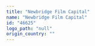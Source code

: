 ```yaml
---
title: "Newbridge Film Capital"
name: "Newbridge Film Capital"
id: "46625"
logo_path: "null"
origin_country: ""
---
```

